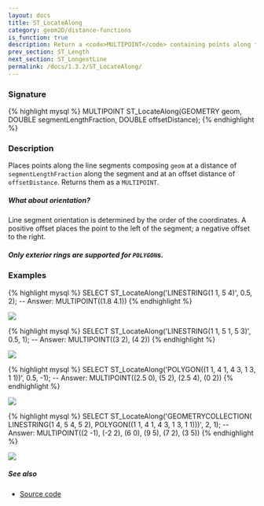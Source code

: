 ```yaml
---
layout: docs
title: ST_LocateAlong
category: geom2D/distance-functions
is_function: true
description: Return a <code>MULTIPOINT</code> containing points along the line segments of a Geometry at a given segment length fraction and offset distance
prev_section: ST_Length
next_section: ST_LongestLine
permalink: /docs/1.3.2/ST_LocateAlong/
---
```


### Signature

{% highlight mysql %}
MULTIPOINT ST_LocateAlong(GEOMETRY geom,
                          DOUBLE segmentLengthFraction,
                          DOUBLE offsetDistance);
{% endhighlight %}

### Description

Places points along the line segments composing `geom` at a distance of
`segmentLengthFraction` along the segment and at an offset distance of
`offsetDistance`. Returns them as a `MULTIPOINT`.

<div class="note">
  <h5>What about orientation?</h5>
  <p>Line segment orientation is determined by the order of the coordinates. A
  positive offset places the point to the left of the segment; a negative
  offset to the right.</p>
</div>

<div class="note warning">
  <h5>Only exterior rings are supported for <code>POLYGON</code>s.</h5>
</div>

### Examples

{% highlight mysql %}
SELECT ST_LocateAlong('LINESTRING(1 1, 5 4)', 0.5, 2);
-- Answer: MULTIPOINT((1.8 4.1))
{% endhighlight %}

<img class="displayed" src="../ST_LocateAlong_0.png"/>

{% highlight mysql %}
SELECT ST_LocateAlong('LINESTRING(1 1, 5 1, 5 3)', 0.5, 1);
-- Answer: MULTIPOINT((3 2), (4 2))
{% endhighlight %}

<img class="displayed" src="../ST_LocateAlong_1.png"/>

{% highlight mysql %}
SELECT ST_LocateAlong('POLYGON((1 1, 4 1, 4 3, 1 3, 1 1))', 0.5, -1);
-- Answer: MULTIPOINT((2.5 0), (5 2), (2.5 4), (0 2))
{% endhighlight %}

<img class="displayed" src="../ST_LocateAlong_2.png"/>

{% highlight mysql %}
SELECT ST_LocateAlong('GEOMETRYCOLLECTION(
                           LINESTRING(1 4, 5 4, 5 2),
                           POLYGON((1 1, 4 1, 4 3, 1 3, 1 1)))',
                      2, 1);
-- Answer: MULTIPOINT((2 -1), (-2 2), (6 0), (9 5), (7 2), (3 5))
{% endhighlight %}

<img class="displayed" src="../ST_LocateAlong_3.png"/>

##### See also

* <a href="https://github.com/orbisgis/h2gis/blob/master/h2gis-functions/src/main/java/org/h2gis/functions/spatial/distance/ST_LocateAlong.java" target="_blank">Source code</a>
